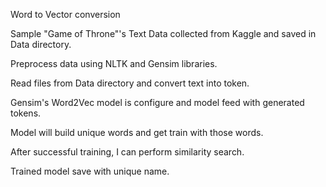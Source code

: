 Word to Vector conversion

Sample "Game of Throne"'s Text Data collected from Kaggle and saved in Data directory.

Preprocess data using NLTK and Gensim libraries.

Read files from Data directory and convert text into token.

Gensim's Word2Vec model is configure and model feed with generated tokens.

Model will build unique words and get train with those words.

After successful training, I can perform similarity search.

Trained model save with unique name.
